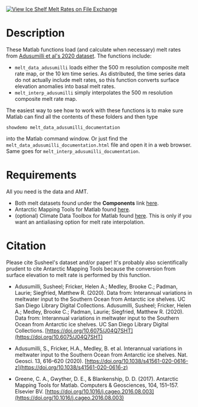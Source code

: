 [![View Ice Shelf Melt Rates on File Exchange](https://www.mathworks.com/matlabcentral/images/matlab-file-exchange.svg)](https://www.mathworks.com/matlabcentral/fileexchange/81673-ice-shelf-melt-rates)
# Description 
These Matlab functions load (and calculate when necessary) melt rates from [Adusumilli et al's 2020 dataset](https://library.ucsd.edu/dc/object/bb0448974g). The functions include:

- `melt_data_adusumilli` loads either the 500 m resolution composite melt rate map, or the 10 km time series. As distributed, the time series data do not actually include melt rates, so this function converts surface elevation anomalies into basal melt rates. 
- `melt_interp_adusumilli` simply interpolates the 500 m resolution composite melt rate map. 

The easiest way to see how to work with these functions is to make sure Matlab can find all the contents of these folders and then type 

    showdemo melt_data_adusumilli_documentation

into the Matlab command window. Or just find the `melt_data_adusumilli_documentation.html` file and open it in a web browser. Same goes for `melt_interp_adusumilli_documentation`.

# Requirements 
All you need is the data and AMT. 

- Both melt datasets found under the **Components** link [here](https://library.ucsd.edu/dc/object/bb0448974g).
- Antarctic Mapping Tools for Matlab found [here](https://www.mathworks.com/matlabcentral/fileexchange/47638).
- (optional) Climate Data Toolbox for Matlab found [here](https://github.com/chadagreene/CDT). This is only if you want an antialiasing option for melt rate interpolation. 


# Citation 
Please cite Susheel's dataset and/or paper! It's probably also scientifically prudent to cite Antarctic Mapping Tools because the conversion from surface elevation to melt rate is performed by this function. 

- Adusumilli, Susheel; Fricker, Helen A.; Medley, Brooke C.; Padman, Laurie; Siegfried, Matthew R. (2020). Data from: Interannual variations in meltwater input to the Southern Ocean from Antarctic ice shelves. UC San Diego Library Digital Collections. Adusumilli, Susheel; Fricker, Helen A.; Medley, Brooke C.; Padman, Laurie; Siegfried, Matthew R. (2020). Data from: Interannual variations in meltwater input to the Southern Ocean from Antarctic ice shelves. UC San Diego Library Digital Collections. [https://doi.org/10.6075/J04Q7SHT](https://doi.org/10.6075/J04Q7SHT)

- Adusumilli, S., Fricker, H.A., Medley, B. et al. Interannual variations in meltwater input to the Southern Ocean from Antarctic ice shelves. Nat. Geosci. 13, 616–620 (2020). [https://doi.org/10.1038/s41561-020-0616-z](https://doi.org/10.1038/s41561-020-0616-z)

- Greene, C. A., Gwyther, D. E., & Blankenship, D. D. (2017). Antarctic Mapping Tools for Matlab. Computers & Geosciences, 104, 151–157. Elsevier BV. [https://doi.org/10.1016/j.cageo.2016.08.003](https://doi.org/10.1016/j.cageo.2016.08.003)
